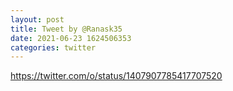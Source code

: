 ```yaml
--- 
layout: post 
title: Tweet by @Ranask35 
date: 2021-06-23 1624506353 
categories: twitter 
--- 
```

https://twitter.com/o/status/1407907785417707520